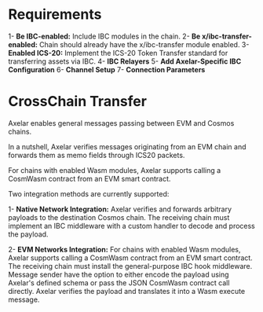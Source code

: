# Requirements

1- **Be IBC-enabled:** Include IBC modules in the chain.
2- **Be x/ibc-transfer-enabled:** Chain should already have the x/ibc-transfer module enabled.
3- **Enabled ICS-20:** Implement the ICS-20 Token Transfer standard for transferring assets via IBC.
4- **IBC Relayers**
5- **Add Axelar-Specific IBC Configuration**
6- **Channel Setup**
7- **Connection Parameters**

# CrossChain Transfer

Axelar enables general messages passing between EVM and Cosmos chains.

In a nutshell, Axelar verifies messages originating from an EVM chain and forwards them as memo fields through ICS20 packets.

For chains with enabled Wasm modules, Axelar supports calling a CosmWasm contract from an EVM smart contract.

Two integration methods are currently supported:

1- **Native Network Integration:** Axelar verifies and forwards arbitrary payloads to the destination Cosmos chain. The receiving chain must implement an IBC middleware with a custom handler to decode and process the payload.

2- **EVM Networks Integration:** For chains with enabled Wasm modules, Axelar supports calling a CosmWasm contract from an EVM smart contract. The receiving chain must install the general-purpose IBC hook middleware. Message sender have the option to either encode the payload using Axelar's defined schema or pass the JSON CosmWasm contract call directly. Axelar verifies the payload and translates it into a Wasm execute message.
